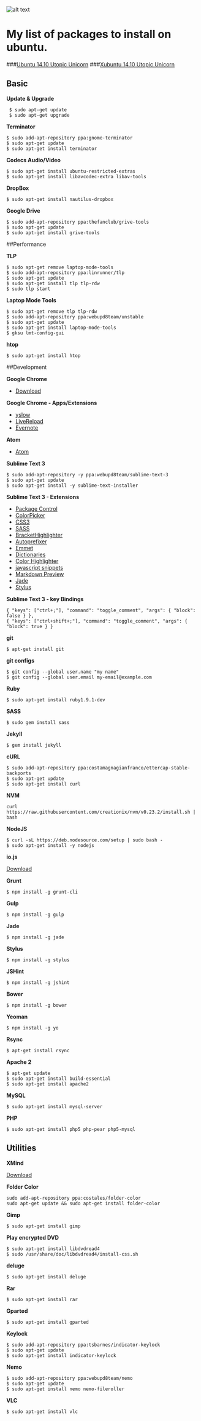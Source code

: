 ![alt text](constructocat.jpg "constructocat")

# My list of packages to install on ubuntu.

###[Ubuntu  14.10 Utopic Unicorn](http://ubuntu-br.org/)
###[Xubuntu 14.10 Utopic Unicorn](http://xubuntu.org/news/14-10-release/)

## Basic

**Update & Upgrade**

	 $ sudo apt-get update
	 $ sudo apt-get upgrade
    

**Terminator**

  	$ sudo add-apt-repository ppa:gnome-terminator
	$ sudo apt-get update
	$ sudo apt-get install terminator

**Codecs Audio/Video**

	$ sudo apt-get install ubuntu-restricted-extras
	$ sudo apt-get install libavcodec-extra libav-tools

**DropBox**

	$ sudo apt-get install nautilus-dropbox

**Google Drive**

	$ sudo add-apt-repository ppa:thefanclub/grive-tools 
	$ sudo apt-get update 
	$ sudo apt-get install grive-tools

##Performance

**TLP**

	$ sudo apt-get remove laptop-mode-tools
	$ sudo add-apt-repository ppa:linrunner/tlp
	$ sudo apt-get update
	$ sudo apt-get install tlp tlp-rdw
	$ sudo tlp start

**Laptop Mode Tools**

	$ sudo apt-get remove tlp tlp-rdw
	$ sudo add-apt-repository ppa:webupd8team/unstable
	$ sudo apt-get update
	$ sudo apt-get install laptop-mode-tools
	$ gksu lmt-config-gui

**htop**

	$ sudo apt-get install htop

##Development

**Google Chrome**

- [Download](http://www.google.com/chrome/)

**Google Chrome - Apps/Extensions**

- [yslow](http://yslow.org/)
- [LiveReload](https://chrome.google.com/webstore/detail/livereload/jnihajbhpnppcggbcgedagnkighmdlei?hl=pt-BR)
- [Evernote](https://chrome.google.com/webstore/detail/evernote-web-clipper/pioclpoplcdbaefihamjohnefbikjilc?hl=pt-BR)

**Atom**

- [Atom](https://atom.io/)

**Sublime Text 3**

	$ sudo add-apt-repository -y ppa:webupd8team/sublime-text-3
	$ sudo apt-get update
	$ sudo apt-get install -y sublime-text-installer 

**Sublime Text 3 - Extensions**

- [Package Control](https://sublime.wbond.net/installation)
- [ColorPicker](https://sublime.wbond.net/packages/ColorPicker)
- [CSS3](https://sublime.wbond.net/packages/CSS3)
- [SASS](https://sublime.wbond.net/packages/Sass)
- [BracketHighlighter](https://sublime.wbond.net/packages/BracketHighlighter)
- [Autoprefixer](https://sublime.wbond.net/packages/Autoprefixer)
- [Emmet](https://sublime.wbond.net/packages/Emmet)
- [Dictionaries](https://github.com/SublimeText/Dictionaries)
- [Color Highlighter](https://sublime.wbond.net/packages/Color%20Highlighter)
- [javascript snippets](https://github.com/zenorocha/sublime-javascript-snippets)
- [Markdown Preview](https://packagecontrol.io/packages/Markdown%20Preview)
- [Jade](https://packagecontrol.io/packages/Jade)
- [Stylus](https://packagecontrol.io/packages/Stylus)

**Sublime Text 3 - key Bindings**

	{ "keys": ["ctrl+;"], "command": "toggle_comment", "args": { "block": false } },
	{ "keys": ["ctrl+shift+;"], "command": "toggle_comment", "args": { "block": true } }

**git**

	$ apt-get install git
	
**git configs**

	$ git config --global user.name "my name"
	$ git config --global user.email my-email@example.com

**Ruby**

	$ sudo apt-get install ruby1.9.1-dev

**SASS**

	$ sudo gem install sass
	
**Jekyll**

	$ gem install jekyll

**cURL**

	$ sudo add-apt-repository ppa:costamagnagianfranco/ettercap-stable-backports
	$ sudo apt-get update
	$ sudo apt-get install curl

**NVM**

	curl https://raw.githubusercontent.com/creationix/nvm/v0.23.2/install.sh | bash
	
**NodeJS**

	$ curl -sL https://deb.nodesource.com/setup | sudo bash -
	$ sudo apt-get install -y nodejs

**io.js**

[Download](https://iojs.org/)

**Grunt**

	$ npm install -g grunt-cli
	
**Gulp**

	$ npm install -g gulp

**Jade**

	$ npm install -g jade
	
**Stylus**

	$ npm install -g stylus
	
**JSHint**

	$ npm install -g jshint

**Bower**

	$ npm install -g bower
	
**Yeoman**

	$ npm install -g yo

**Rsync**

	$ apt-get install rsync 

**Apache 2**

	$ apt-get update
	$ sudo apt-get install build-essential
	$ sudo apt-get install apache2

**MySQL**

	$ sudo apt-get install mysql-server

**PHP**

	$ sudo apt-get install php5 php-pear php5-mysql

## Utilities

**XMind**

[Download](http://www.xmind.net/download/linux/)

**Folder Color**

	sudo add-apt-repository ppa:costales/folder-color
	sudo apt-get update && sudo apt-get install folder-color

**Gimp**

	$ sudo apt-get install gimp

**Play encrypted DVD**

	$ sudo apt-get install libdvdread4
	$ sudo /usr/share/doc/libdvdread4/install-css.sh

**deluge**

	$ sudo apt-get install deluge

**Rar**

	$ sudo apt-get install rar

**Gparted**

	$ sudo apt-get install gparted

**Keylock**

	$ sudo add-apt-repository ppa:tsbarnes/indicator-keylock 
	$ sudo apt-get update 
	$ sudo apt-get install indicator-keylock

**Nemo**

	$ sudo add-apt-repository ppa:webupd8team/nemo 
	$ sudo apt-get update 
	$ sudo apt-get install nemo nemo-fileroller

**VLC**

	$ sudo apt-get install vlc
